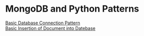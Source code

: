 # MongoDB and Python Patterns

[Basic Database Connection Pattern](https://github.com/nahum-smith/design-patterns-and-recipes/blob/mongoDB_Python_Patterns_oreilly/MongoDB_Python_Patterns_Oreilly/connecting_to_database.py)  
[Basic Insertion of Document into Datebase](https://github.com/nahum-smith/design-patterns-and-recipes/blob/mongoDB_Python_Patterns_oreilly/MongoDB_Python_Patterns_Oreilly/inserting_doc_into_basic.py)

